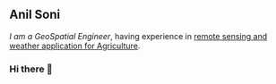 ## Anil Soni
_I am a GeoSpatial Engineer_, having experience in [remote sensing and weather application for Agriculture](https://mausam.imd.gov.in). 



### Hi there 👋

<!--
**aksoni859/aksoni859** is a ✨ _special_ ✨ repository because its `README.md` (this file) appears on your GitHub profile.

Here are some ideas to get you started:

- 🔭 I’m currently working on ...
- 🌱 I’m currently learning ...
- 👯 I’m looking to collaborate on ...
- 🤔 I’m looking for help with ...
- 💬 Ask me about ...
- 📫 How to reach me: ...
- 😄 Pronouns: ...
- ⚡ Fun fact: ...
-->
